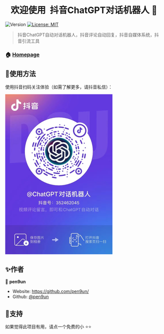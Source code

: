 <h1 align="center">欢迎使用&nbsp;&nbsp;抖音ChatGPT对话机器人 👋</h1>
<p>
  <img alt="Version" src="https://img.shields.io/badge/version-1.0.0-blue.svg?cacheSeconds=2592000" />
  <a href="#" target="_blank">
    <img alt="License: MIT" src="https://img.shields.io/badge/License-MIT-yellow.svg" />
  </a>
</p>


> 抖音ChatGPT自动对话机器人，抖音评论自动回复，抖音自媒体系统，抖音引流工具

### 🏠 [Homepage](https://github.com/pen9un/douyin-chatgpt-robot)

## 🚀使用方法

使用抖音扫码关注体验（如需了解更多，请抖音私信）：

<img src="resource/image/douyin.jpg" alt="douyin" style="zoom:50%;" />

## ✨作者

👤 **pen9un**

* Website: https://github.com/pen9un/
* Github: [@pen9un](https://github.com/pen9un)

## 🤝支持

如果觉得此项目有用，请点一个免费的小 ⭐️⭐️
